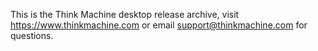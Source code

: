 This is the Think Machine desktop release archive, visit https://www.thinkmachine.com or email support@thinkmachine.com for questions.
